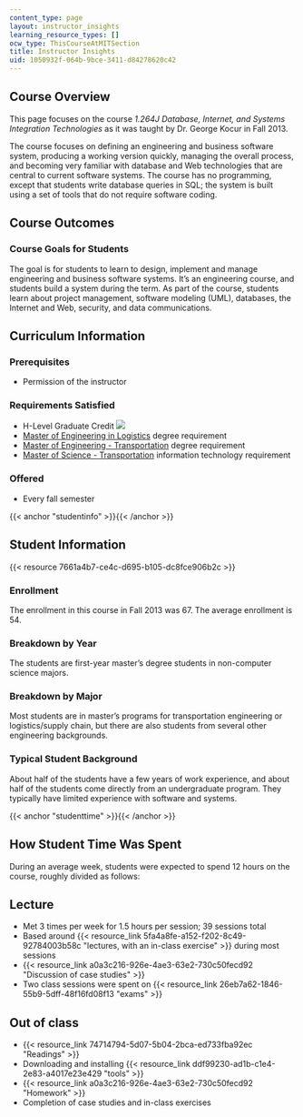 ```yaml
---
content_type: page
layout: instructor_insights
learning_resource_types: []
ocw_type: ThisCourseAtMITSection
title: Instructor Insights
uid: 1050932f-064b-9bce-3411-d84278620c42
---
```

## Course Overview

This page focuses on the course _1.264J Database, Internet, and Systems Integration Technologies_ as it was taught by Dr. George Kocur in Fall 2013.

The course focuses on defining an engineering and business software system, producing a working version quickly, managing the overall process, and becoming very familiar with database and Web technologies that are central to current software systems. The course has no programming, except that students write database queries in SQL; the system is built using a set of tools that do not require software coding.

## Course Outcomes

### Course Goals for Students

The goal is for students to learn to design, implement and manage engineering and business software systems. It’s an engineering course, and students build a system during the term. As part of the course, students learn about project management, software modeling (UML), databases, the Internet and Web, security, and data communications.

## Curriculum Information

### Prerequisites

- Permission of the instructor

### Requirements Satisfied

- H-Level Graduate Credit ![](/images/educator/icon-question-hlevel.png)
- [Master of Engineering in Logistics](https://scm.mit.edu/) degree requirement
- [Master of Engineering - Transportation](https://cee.mit.edu/education/graduate/graduate-degrees/) degree requirement
- [Master of Science - Transportation](http://cee.mit.edu/graduate/mst) information technology requirement

### Offered

- Every fall semester

{{< anchor "studentinfo" >}}{{< /anchor >}}

## Student Information

{{< resource 7661a4b7-ce4c-d695-b105-dc8fce906b2c >}}

### Enrollment

The enrollment in this course in Fall 2013 was 67. The average enrollment is 54.

### Breakdown by Year

The students are first-year master’s degree students in non-computer science majors.

### Breakdown by Major

Most students are in master’s programs for transportation engineering or logistics/supply chain, but there are also students from several other engineering backgrounds.

### Typical Student Background

About half of the students have a few years of work experience, and about half of the students come directly from an undergraduate program. They typically have limited experience with software and systems.

{{< anchor "studenttime" >}}{{< /anchor >}}

## How Student Time Was Spent

During an average week, students were expected to spend 12 hours on the course, roughly divided as follows:

## Lecture

- Met 3 times per week for 1.5 hours per session; 39 sessions total
- Based around {{< resource_link 5fa4a8fe-a152-f202-8c49-92784003b58c "lectures, with an in-class exercise" >}} during most sessions
- {{< resource_link a0a3c216-926e-4ae3-63e2-730c50fecd92 "Discussion of case studies" >}}
- Two class sessions were spent on {{< resource_link 26eb7a62-1846-55b9-5dff-48f16fd08f13 "exams" >}}

## Out of class

- {{< resource_link 74714794-5d07-5b04-2bca-ed733fba92ec "Readings" >}}
- Downloading and installing {{< resource_link ddf99230-ad1b-c1e4-2e83-a4017e23e429 "tools" >}}
- {{< resource_link a0a3c216-926e-4ae3-63e2-730c50fecd92 "Homework" >}}
- Completion of case studies and in-class exercises